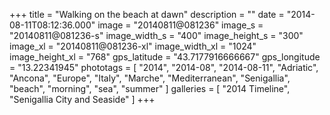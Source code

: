 +++
title = "Walking on the beach at dawn"
description = ""
date = "2014-08-11T08:12:36.000"
image = "20140811@081236"
image_s = "20140811@081236-s"
image_width_s = "400"
image_height_s = "300"
image_xl = "20140811@081236-xl"
image_width_xl = "1024"
image_height_xl = "768"
gps_latitude = "43.7177916666667"
gps_longitude = "13.22341945"
phototags = [ "2014", "2014-08", "2014-08-11", "Adriatic", "Ancona", "Europe", "Italy", "Marche", "Mediterranean", "Senigallia", "beach", "morning", "sea", "summer" ]
galleries = [ "2014 Timeline", "Senigallia City and Seaside" ]
+++
